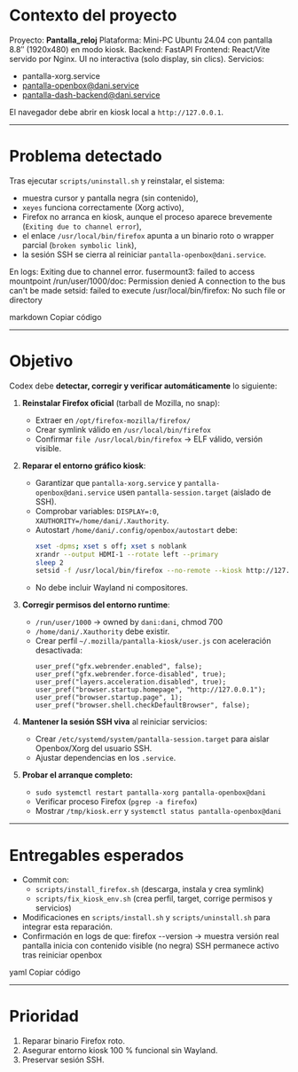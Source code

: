 # Contexto del proyecto

Proyecto: **Pantalla_reloj**
Plataforma: Mini-PC Ubuntu 24.04 con pantalla 8.8″ (1920x480) en modo kiosk.
Backend: FastAPI
Frontend: React/Vite servido por Nginx.
UI no interactiva (solo display, sin clics).
Servicios:  
- pantalla-xorg.service  
- pantalla-openbox@dani.service  
- pantalla-dash-backend@dani.service  

El navegador debe abrir en kiosk local a `http://127.0.0.1`.

---

# Problema detectado

Tras ejecutar `scripts/uninstall.sh` y reinstalar, el sistema:
- muestra cursor y pantalla negra (sin contenido),
- `xeyes` funciona correctamente (Xorg activo),
- Firefox no arranca en kiosk, aunque el proceso aparece brevemente (`Exiting due to channel error`),
- el enlace `/usr/local/bin/firefox` apunta a un binario roto o wrapper parcial (`broken symbolic link`),
- la sesión SSH se cierra al reiniciar `pantalla-openbox@dani.service`.

En logs:
Exiting due to channel error.
fusermount3: failed to access mountpoint /run/user/1000/doc: Permission denied
A connection to the bus can't be made
setsid: failed to execute /usr/local/bin/firefox: No such file or directory

markdown
Copiar código

---

# Objetivo

Codex debe **detectar, corregir y verificar automáticamente** lo siguiente:

1. **Reinstalar Firefox oficial** (tarball de Mozilla, no snap):
   - Extraer en `/opt/firefox-mozilla/firefox/`
   - Crear symlink válido en `/usr/local/bin/firefox`
   - Confirmar `file /usr/local/bin/firefox` → ELF válido, versión visible.

2. **Reparar el entorno gráfico kiosk**:
   - Garantizar que `pantalla-xorg.service` y `pantalla-openbox@dani.service` usen `pantalla-session.target` (aislado de SSH).
   - Comprobar variables: `DISPLAY=:0`, `XAUTHORITY=/home/dani/.Xauthority`.
   - Autostart `/home/dani/.config/openbox/autostart` debe:
     ```bash
     xset -dpms; xset s off; xset s noblank
     xrandr --output HDMI-1 --rotate left --primary
     sleep 2
     setsid -f /usr/local/bin/firefox --no-remote --kiosk http://127.0.0.1 &
     ```
   - No debe incluir Wayland ni compositores.

3. **Corregir permisos del entorno runtime**:
   - `/run/user/1000` → owned by `dani:dani`, chmod 700
   - `/home/dani/.Xauthority` debe existir.
   - Crear perfil `~/.mozilla/pantalla-kiosk/user.js` con aceleración desactivada:
     ```
     user_pref("gfx.webrender.enabled", false);
     user_pref("gfx.webrender.force-disabled", true);
     user_pref("layers.acceleration.disabled", true);
     user_pref("browser.startup.homepage", "http://127.0.0.1");
     user_pref("browser.startup.page", 1);
     user_pref("browser.shell.checkDefaultBrowser", false);
     ```

4. **Mantener la sesión SSH viva** al reiniciar servicios:
   - Crear `/etc/systemd/system/pantalla-session.target` para aislar Openbox/Xorg del usuario SSH.
   - Ajustar dependencias en los `.service`.

5. **Probar el arranque completo:**
   - `sudo systemctl restart pantalla-xorg pantalla-openbox@dani`
   - Verificar proceso Firefox (`pgrep -a firefox`)
   - Mostrar `/tmp/kiosk.err` y `systemctl status pantalla-openbox@dani`

---

# Entregables esperados

- Commit con:
  - `scripts/install_firefox.sh` (descarga, instala y crea symlink)
  - `scripts/fix_kiosk_env.sh` (crea perfil, target, corrige permisos y servicios)
- Modificaciones en `scripts/install.sh` y `scripts/uninstall.sh` para integrar esta reparación.
- Confirmación en logs de que:
firefox --version → muestra versión real
pantalla inicia con contenido visible (no negra)
SSH permanece activo tras reiniciar openbox

yaml
Copiar código

---

# Prioridad

1. Reparar binario Firefox roto.
2. Asegurar entorno kiosk 100 % funcional sin Wayland.
3. Preservar sesión SSH.


